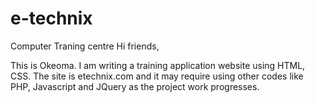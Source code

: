 # e-technix
Computer Traning centre
Hi friends,

This is Okeoma. I am writing a training application website using HTML, CSS. The site is etechnix.com and it may require using other codes like PHP, Javascript and JQuery as the project work progresses.

